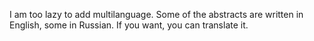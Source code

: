 I am too lazy to add multilanguage. Some of the abstracts are written in English, some in Russian. If you want, you can translate it.
